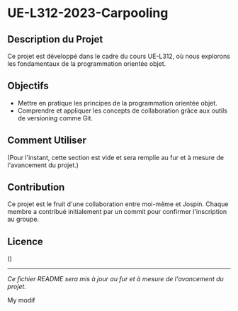 # UE-L312-2023-Carpooling

## Description du Projet
Ce projet est développé dans le cadre du cours UE-L312, où nous explorons les fondamentaux de la programmation orientée objet. 

## Objectifs
- Mettre en pratique les principes de la programmation orientée objet.
- Comprendre et appliquer les concepts de collaboration grâce aux outils de versioning comme Git.

## Comment Utiliser
(Pour l'instant, cette section est vide et sera remplie au fur et à mesure de l'avancement du projet.)

## Contribution
Ce projet est le fruit d'une collaboration entre moi-même et Jospin. Chaque membre a contribué initialement par un commit pour confirmer l'inscription au groupe.

## Licence
()

---
*Ce fichier README sera mis à jour au fur et à mesure de l'avancement du projet.*

My modif
